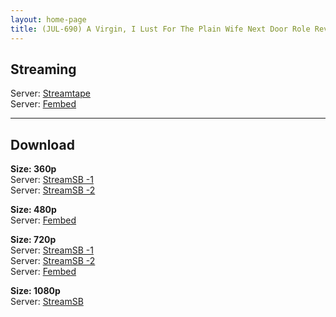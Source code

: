 ```yaml
---
layout: home-page
title: (JUL-690) A Virgin, I Lust For The Plain Wife Next Door Role Reversal A Sweaty Reverse Hold Intercourse That Taught Me How To Fuck. Mina Kitano
---
```

<h2>Streaming</h2>
Server: <a href="https://streamtape.com/v/Q0yGY9oyamc0zb8/JUL-690.mp4" target="_blank">Streamtape</a><br />
Server: <a href="https://www.watchjavnow.xyz/f/3ew6xcmxyw015nn" target="_blank">Fembed</a><br />

<hr />

<h2>Download</h2>
<b>Size: 360p</b><br />
Server: <a target="_blank" href="https://streamsb.net/d/262dfhl3ck3r.html">StreamSB -1</a><br />
Server: <a href="https://streamsb.co/d/v12e4elj6zaj.html" target="_blank">StreamSB -2</a><br />

<b>Size: 480p</b><br />
Server: <a href="https://www.watchjavnow.xyz/f/3ew6xcmxyw015nn" target="_blank">Fembed</a><br />

<b>Size: 720p</b><br />
Server: <a href="https://streamsb.net/d/262dfhl3ck3r.html" target="_blank">StreamSB -1</a><br />
Server: <a href="https://streamsb.co/d/v12e4elj6zaj.html" target="_blank">StreamSB -2</a><br />
Server: <a href="https://www.watchjavnow.xyz/f/3ew6xcmxyw015nn" target="_blank">Fembed</a><br />

<b>Size: 1080p</b><br />
Server: <a href="https://javplaya.com/d/4gdlbvkgalev.html" target="_blank">StreamSB</a><br />

